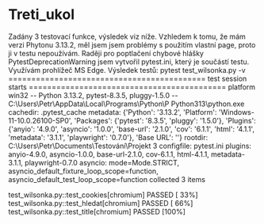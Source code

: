 # Treti_ukol
Zadány 3 testovací funkce, výsledek viz níže. Vzhledem k tomu, že mám verzi Phytonu 3.13.2, měl jsem jsem problémy s použitím vlastní page, proto ji v testu nepoužívám. Raději pro poptlačení chybové hlášky PytestDeprecationWarning jsem vytvořil pytest.ini, který je součástí testu.
Využívám prohlížeč MS Edge.
Výsledek testů:
pytest test_wilsonka.py -v
=========================================== test session starts ===========================================
platform win32 -- Python 3.13.2, pytest-8.3.5, pluggy-1.5.0 -- C:\Users\Petr\AppData\Local\Programs\Python\P
                                                                                                          Python313\python.exe
cachedir: .pytest_cache
metadata: {'Python': '3.13.2', 'Platform': 'Windows-11-10.0.26100-SP0', 'Packages': {'pytest': '8.3.5', 'pluggy': '1.5.0'}, 'Plugins': {'anyio': '4.9.0', 'asyncio': '1.0.0', 'base-url': '2.1.0', 'cov': '6.1.1', 'html': '4.1.1', 'metadata': '3.1.1', 'playwright': '0.7.0'}, 'Base URL': ''}
rootdir: C:\Users\Petr\Documents\Testování\Projekt 3
configfile: pytest.ini
plugins: anyio-4.9.0, asyncio-1.0.0, base-url-2.1.0, cov-6.1.1, html-4.1.1, metadata-3.1.1, playwright-0.7.0
asyncio: mode=Mode.STRICT, asyncio_default_fixture_loop_scope=function, asyncio_default_test_loop_scope=function
collected 3 items                                                                                          

test_wilsonka.py::test_cookies[chromium] PASSED                                                      [ 33%]
test_wilsonka.py::test_hledat[chromium] PASSED                                                       [ 66%]
test_wilsonka.py::test_title[chromium] PASSED                                                        [100%]

